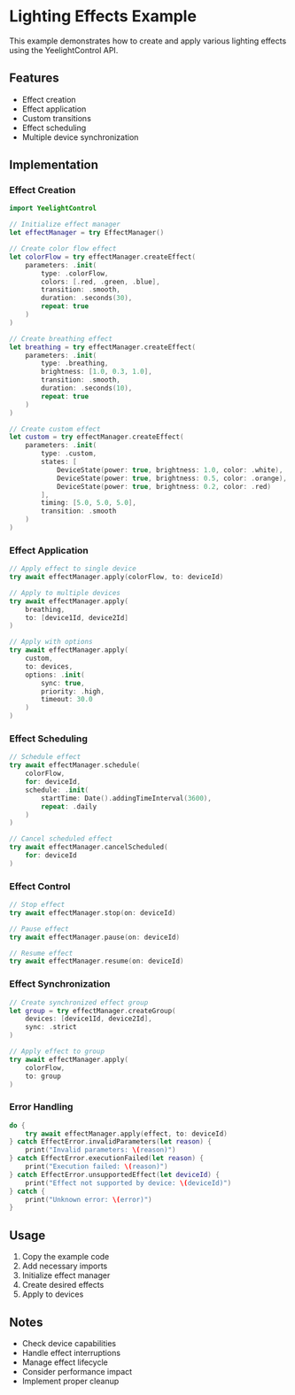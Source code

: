 # Lighting Effects Example

This example demonstrates how to create and apply various lighting effects using the YeelightControl API.

## Features
- Effect creation
- Effect application
- Custom transitions
- Effect scheduling
- Multiple device synchronization

## Implementation

### Effect Creation
```swift
import YeelightControl

// Initialize effect manager
let effectManager = try EffectManager()

// Create color flow effect
let colorFlow = try effectManager.createEffect(
    parameters: .init(
        type: .colorFlow,
        colors: [.red, .green, .blue],
        transition: .smooth,
        duration: .seconds(30),
        repeat: true
    )
)

// Create breathing effect
let breathing = try effectManager.createEffect(
    parameters: .init(
        type: .breathing,
        brightness: [1.0, 0.3, 1.0],
        transition: .smooth,
        duration: .seconds(10),
        repeat: true
    )
)

// Create custom effect
let custom = try effectManager.createEffect(
    parameters: .init(
        type: .custom,
        states: [
            DeviceState(power: true, brightness: 1.0, color: .white),
            DeviceState(power: true, brightness: 0.5, color: .orange),
            DeviceState(power: true, brightness: 0.2, color: .red)
        ],
        timing: [5.0, 5.0, 5.0],
        transition: .smooth
    )
)
```

### Effect Application
```swift
// Apply effect to single device
try await effectManager.apply(colorFlow, to: deviceId)

// Apply to multiple devices
try await effectManager.apply(
    breathing,
    to: [device1Id, device2Id]
)

// Apply with options
try await effectManager.apply(
    custom,
    to: devices,
    options: .init(
        sync: true,
        priority: .high,
        timeout: 30.0
    )
)
```

### Effect Scheduling
```swift
// Schedule effect
try await effectManager.schedule(
    colorFlow,
    for: deviceId,
    schedule: .init(
        startTime: Date().addingTimeInterval(3600),
        repeat: .daily
    )
)

// Cancel scheduled effect
try await effectManager.cancelScheduled(
    for: deviceId
)
```

### Effect Control
```swift
// Stop effect
try await effectManager.stop(on: deviceId)

// Pause effect
try await effectManager.pause(on: deviceId)

// Resume effect
try await effectManager.resume(on: deviceId)
```

### Effect Synchronization
```swift
// Create synchronized effect group
let group = try effectManager.createGroup(
    devices: [device1Id, device2Id],
    sync: .strict
)

// Apply effect to group
try await effectManager.apply(
    colorFlow,
    to: group
)
```

### Error Handling
```swift
do {
    try await effectManager.apply(effect, to: deviceId)
} catch EffectError.invalidParameters(let reason) {
    print("Invalid parameters: \(reason)")
} catch EffectError.executionFailed(let reason) {
    print("Execution failed: \(reason)")
} catch EffectError.unsupportedEffect(let deviceId) {
    print("Effect not supported by device: \(deviceId)")
} catch {
    print("Unknown error: \(error)")
}
```

## Usage
1. Copy the example code
2. Add necessary imports
3. Initialize effect manager
4. Create desired effects
5. Apply to devices

## Notes
- Check device capabilities
- Handle effect interruptions
- Manage effect lifecycle
- Consider performance impact
- Implement proper cleanup 